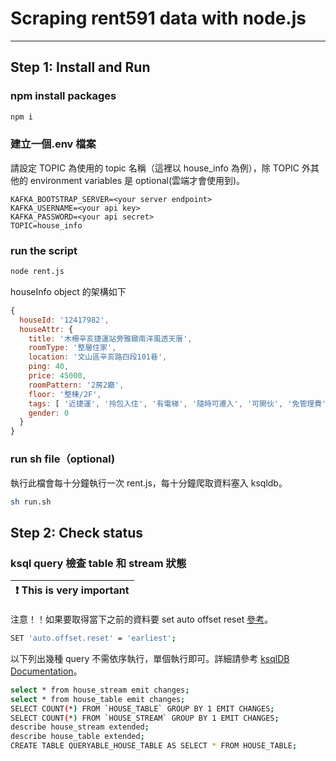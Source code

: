 # Scraping rent591 data with node.js

---

## Step 1: Install and Run

### npm install packages

```sh
npm i
```

### 建立一個.env 檔案

請設定 TOPIC 為使用的 topic 名稱（這裡以 house_info 為例），除 TOPIC 外其他的 environment variables 是 optional(雲端才會使用到)。

```
KAFKA_BOOTSTRAP_SERVER=<your server endpoint>
KAFKA_USERNAME=<your api key>
KAFKA_PASSWORD=<your api secret>
TOPIC=house_info
```

### run the script

```sh
node rent.js
```

houseInfo object 的架構如下

```javascript
{
  houseId: '12417982',
  houseAttr: {
    title: '木柵辛亥捷運站旁雅緻南洋風透天厝',
    roomType: '整層住家',
    location: '文山區辛亥路四段101巷',
    ping: 40,
    price: 45000,
    roomPattern: '2房2廳',
    floor: '整棟/2F',
    tags: [ '近捷運', '拎包入住', '有電梯', '隨時可遷入', '可開伙', '免管理費' ],
    gender: 0
  }
}
```

### run sh file（optional)

執行此檔會每十分鐘執行一次 rent.js，每十分鐘爬取資料塞入 ksqldb。

```sh
sh run.sh
```

## Step 2: Check status

### ksql query 檢查 table 和 stream 狀態

| :exclamation: This is very important |
| ------------------------------------ |

注意！！如果要取得當下之前的資料要 set auto offset reset [參考](https://myapollo.com.tw/zh-tw/kafka-auto-offset-reset/)。

```sh
SET 'auto.offset.reset' = 'earliest';
```

以下列出幾種 query 不需依序執行，單個執行即可。詳細請參考 [ksqlDB Documentation](https://docs.ksqldb.io/en/latest/)。

```sh
select * from house_stream emit changes;
select * from house_table emit changes;
SELECT COUNT(*) FROM `HOUSE_TABLE` GROUP BY 1 EMIT CHANGES;
SELECT COUNT(*) FROM `HOUSE_STREAM` GROUP BY 1 EMIT CHANGES;
describe house_stream extended;
describe house_table extended;
CREATE TABLE QUERYABLE_HOUSE_TABLE AS SELECT * FROM HOUSE_TABLE;
```
